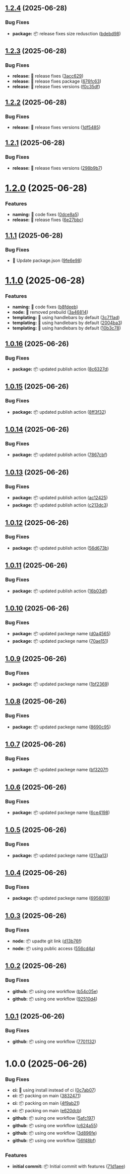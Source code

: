 ## [1.2.4](https://github.com/jamie-codez/nestjs-mailer/compare/v1.2.3...v1.2.4) (2025-06-28)


### Bug Fixes

* **package:** :package: release fixes size redusction ([bdebd98](https://github.com/jamie-codez/nestjs-mailer/commit/bdebd9849af36675b06e08126c0136e0c99f61c5))

## [1.2.3](https://github.com/jamie-codez/nestjs-mailer/compare/v1.2.2...v1.2.3) (2025-06-28)


### Bug Fixes

* **release:** :memo: release fixes ([3acc629](https://github.com/jamie-codez/nestjs-mailer/commit/3acc6290c07abee23af0171696edfc1debbc4aef))
* **release:** :memo: release fixes package ([676fc63](https://github.com/jamie-codez/nestjs-mailer/commit/676fc638ebe7d1a16a8af8acc021cb2a45fe443d))
* **release:** :memo: release fixes versions ([f0c35df](https://github.com/jamie-codez/nestjs-mailer/commit/f0c35dffb5f0949d4fbc97a58307058e41edae7a))

## [1.2.2](https://github.com/jamie-codez/nestjs-mailer/compare/v1.2.1...v1.2.2) (2025-06-28)


### Bug Fixes

* **release:** :memo: release fixes versions ([1df5485](https://github.com/jamie-codez/nestjs-mailer/commit/1df54859de3073eb5fbf211b7e4eef9c785144eb))

## [1.2.1](https://github.com/jamie-codez/nestjs-mailer/compare/v1.2.0...v1.2.1) (2025-06-28)


### Bug Fixes

* **release:** :memo: release fixes versions ([298b9b7](https://github.com/jamie-codez/nestjs-mailer/commit/298b9b7824fb4c6907c7b63f75974e42b7a4fc36))

# [1.2.0](https://github.com/jamie-codez/nestjs-mailer/compare/v1.1.1...v1.2.0) (2025-06-28)


### Features

* **naming:** :memo: code fixes ([0dce8a5](https://github.com/jamie-codez/nestjs-mailer/commit/0dce8a545c368358b010328e6799d45fbad6ebde))
* **release:** :memo: release fixes ([6e27bbc](https://github.com/jamie-codez/nestjs-mailer/commit/6e27bbcb8633acd7f74abcda5d2868909641d0aa))

## [1.1.1](https://github.com/jamie-codez/nestjs-mailer/compare/v1.1.0...v1.1.1) (2025-06-28)


### Bug Fixes

* :hammer: Update package.json ([9fe6e98](https://github.com/jamie-codez/nestjs-mailer/commit/9fe6e986f23a6f5cba7a0b7204a588869aea3f84))

# [1.1.0](https://github.com/jamie-codez/nestjs-mailer/compare/v1.0.16...v1.1.0) (2025-06-28)


### Features

* **naming:** :memo: code fixes ([b8fdeeb](https://github.com/jamie-codez/nestjs-mailer/commit/b8fdeeb3fec42340484f50e360f802767f4c0da8))
* **node:** :memo: removed prebuild ([3a46814](https://github.com/jamie-codez/nestjs-mailer/commit/3a468143c72ab6a84af5c03b52a66a22874b3a12))
* **templating:** :memo: using handlebars by default ([3c711ad](https://github.com/jamie-codez/nestjs-mailer/commit/3c711ad3d96a17d8b5fa1dafc22571cb9740fb32))
* **templating:** :memo: using handlebars by default ([2004ba3](https://github.com/jamie-codez/nestjs-mailer/commit/2004ba33a7e8c3c1e2e7b6177e68a3d96ce1c5d8))
* **templating:** :memo: using handlebars by default ([10b3c78](https://github.com/jamie-codez/nestjs-mailer/commit/10b3c785a353f2819b6253636995f9ee0ce4d227))

## [1.0.16](https://github.com/jamie-codez/nestjs-mailer/compare/v1.0.15...v1.0.16) (2025-06-26)


### Bug Fixes

* **package:** :package: updated publish action ([8c6327d](https://github.com/jamie-codez/nestjs-mailer/commit/8c6327d52cfaecef76f3e3baab1e54ce2e5528e9))

## [1.0.15](https://github.com/jamie-codez/nestjs-mailer/compare/v1.0.14...v1.0.15) (2025-06-26)


### Bug Fixes

* **package:** :package: updated publish action ([8ff3f32](https://github.com/jamie-codez/nestjs-mailer/commit/8ff3f32b8766c908210607e8fc0a89825035d986))

## [1.0.14](https://github.com/jamie-codez/nestjs-mailer/compare/v1.0.13...v1.0.14) (2025-06-26)


### Bug Fixes

* **package:** :package: updated publish action ([7867cbf](https://github.com/jamie-codez/nestjs-mailer/commit/7867cbfade8259c2e1e0b3ee3f161831c6975e31))

## [1.0.13](https://github.com/jamie-codez/nestjs-mailer/compare/v1.0.12...v1.0.13) (2025-06-26)


### Bug Fixes

* **package:** :package: updated publish action ([ac12425](https://github.com/jamie-codez/nestjs-mailer/commit/ac124259a3dd0d83491b2c7ae72ca21f8a75047a))
* **package:** :package: updated publish action ([c213dc3](https://github.com/jamie-codez/nestjs-mailer/commit/c213dc373b8f9cfbcf7b6d2db8376bc52500878e))

## [1.0.12](https://github.com/jamie-codez/nestjs-mailer/compare/v1.0.11...v1.0.12) (2025-06-26)


### Bug Fixes

* **package:** :package: updated publish action ([56d673b](https://github.com/jamie-codez/nestjs-mailer/commit/56d673b79b9309812dc307c536e7b7e1525a45b0))

## [1.0.11](https://github.com/jamie-codez/nestjs-mailer/compare/v1.0.10...v1.0.11) (2025-06-26)


### Bug Fixes

* **package:** :package: updated publish action ([16b03df](https://github.com/jamie-codez/nestjs-mailer/commit/16b03df8accbec230ae7ac5c6bbd65f7687c3b2d))

## [1.0.10](https://github.com/jamie-codez/nestjs-mailer/compare/v1.0.9...v1.0.10) (2025-06-26)


### Bug Fixes

* **package:** :package: updated packege name ([d0a4565](https://github.com/jamie-codez/nestjs-mailer/commit/d0a456514266bb896875ead32b42b20808089ca8))
* **package:** :package: updated packege name ([70ae151](https://github.com/jamie-codez/nestjs-mailer/commit/70ae151c25502800095c6a1779e56d4a79215965))

## [1.0.9](https://github.com/jamie-codez/nestjs-mailer/compare/v1.0.8...v1.0.9) (2025-06-26)


### Bug Fixes

* **package:** :package: updated packege name ([1bf2369](https://github.com/jamie-codez/nestjs-mailer/commit/1bf2369e4f7a1eb729263e1d828c07490474a2e3))

## [1.0.8](https://github.com/jamie-codez/nestjs-mailer/compare/v1.0.7...v1.0.8) (2025-06-26)


### Bug Fixes

* **package:** :package: updated packege name ([8690c95](https://github.com/jamie-codez/nestjs-mailer/commit/8690c952acdc60499acc0949a00107f0e8ec7ea4))

## [1.0.7](https://github.com/jamie-codez/nestjs-mailer/compare/v1.0.6...v1.0.7) (2025-06-26)


### Bug Fixes

* **package:** :package: updated packege name ([bf3207f](https://github.com/jamie-codez/nestjs-mailer/commit/bf3207f735e61aa010f5aaf14eddd16143bc2254))

## [1.0.6](https://github.com/jamie-codez/nestjs-mailer/compare/v1.0.5...v1.0.6) (2025-06-26)


### Bug Fixes

* **package:** :package: updated packege name ([6ce4198](https://github.com/jamie-codez/nestjs-mailer/commit/6ce41989801d2fc5316d95f11f1a7f3ff64854cf))

## [1.0.5](https://github.com/jamie-codez/nestjs-mailer/compare/v1.0.4...v1.0.5) (2025-06-26)


### Bug Fixes

* **package:** :package: updated packege name ([017aa13](https://github.com/jamie-codez/nestjs-mailer/commit/017aa132266065516d394169eff0527d76ea085b))

## [1.0.4](https://github.com/jamie-codez/nestjs-mailer/compare/v1.0.3...v1.0.4) (2025-06-26)


### Bug Fixes

* **package:** :package: updated packege name ([6956018](https://github.com/jamie-codez/nestjs-mailer/commit/695601853372f0d32bb91d085f4d1fe5fa8ba8a5))

## [1.0.3](https://github.com/jamie-codez/nestjs-mailer/compare/v1.0.2...v1.0.3) (2025-06-26)


### Bug Fixes

* **node:** :package: upadte git link ([d13b76f](https://github.com/jamie-codez/nestjs-mailer/commit/d13b76f5b87691a8acb7bd672b520103427a75d0))
* **node:** :package: using public access ([556cd4a](https://github.com/jamie-codez/nestjs-mailer/commit/556cd4a247efc7ec65f70aabeb868206aeb707f6))

## [1.0.2](https://github.com/jamie-codez/mailer/compare/v1.0.1...v1.0.2) (2025-06-26)


### Bug Fixes

* **github:** :package: using one workflow ([b54c05e](https://github.com/jamie-codez/mailer/commit/b54c05ecc2d31840e6ac6af0dd02fab564130ebd))
* **github:** :package: using one workflow ([92510d4](https://github.com/jamie-codez/mailer/commit/92510d402f2ad69a5441f1ba8973a0d70af85842))

## [1.0.1](https://github.com/jamie-codez/mailer/compare/v1.0.0...v1.0.1) (2025-06-26)


### Bug Fixes

* **github:** :package: using one workflow ([7701132](https://github.com/jamie-codez/mailer/commit/7701132b20307fcd8cb11f95456bded1506323dc))

# 1.0.0 (2025-06-26)


### Bug Fixes

* **ci:** :hammer: using install instead of ci ([0c7ab07](https://github.com/jamie-codez/mailer/commit/0c7ab079282b97138b298501c132f653ee9fb692))
* **ci:** :package: packing on main ([3832471](https://github.com/jamie-codez/mailer/commit/3832471d5062a8a858c2adefc174ca757b6ccf3b))
* **ci:** :package: packing on main ([4f9ab21](https://github.com/jamie-codez/mailer/commit/4f9ab211fb0c2375a9ad77863b6af12c59594aaa))
* **ci:** :package: packing on main ([e620dcb](https://github.com/jamie-codez/mailer/commit/e620dcb808e6a2bc72c95cd5fa53376656e08883))
* **github:** :package: suing one workflow ([5afc197](https://github.com/jamie-codez/mailer/commit/5afc1974fdfd9bf5ec4616d17c4964c7728cf106))
* **github:** :package: using one workflow ([c624a55](https://github.com/jamie-codez/mailer/commit/c624a5571699145bcc606df69d0ecea740408bc2))
* **github:** :package: using one workflow ([3d896fe](https://github.com/jamie-codez/mailer/commit/3d896fe57b188227388e5527ca998384d66f10c1))
* **github:** :package: using one workflow ([56f48bf](https://github.com/jamie-codez/mailer/commit/56f48bf286993a7d4633b4937837f897f924fb42))


### Features

* **initial commit:** :package: Initial commit with features ([71d1aee](https://github.com/jamie-codez/mailer/commit/71d1aee8e0d5073bce053dedb01c0b0b6c64e482))

